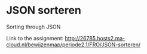 # JSON sorteren
 Sorting through JSON

Link to the assignment: http://26785.hosts2.ma-cloud.nl/bewijzenmap/periode2.1/FRO/JSON-sorteren/
